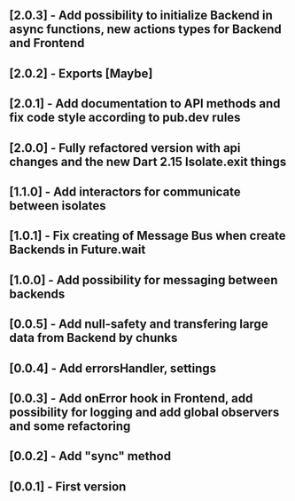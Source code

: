 ## [2.0.3] - Add possibility to initialize Backend in async functions, new actions types for Backend and Frontend
## [2.0.2] - Exports [Maybe<T>]
## [2.0.1] - Add documentation to API methods and fix code style according to pub.dev rules
## [2.0.0] - Fully refactored version with api changes and the new Dart 2.15 Isolate.exit things
## [1.1.0] - Add interactors for communicate between isolates
## [1.0.1] - Fix creating of Message Bus when create Backends in Future.wait
## [1.0.0] - Add possibility for messaging between backends
## [0.0.5] - Add null-safety and transfering large data from Backend by chunks
## [0.0.4] - Add errorsHandler, settings
## [0.0.3] - Add onError hook in Frontend, add possibility for logging and add global observers and some refactoring
## [0.0.2] - Add "sync" method
## [0.0.1] - First version
